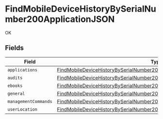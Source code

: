# FindMobileDeviceHistoryBySerialNumber200ApplicationJSON

OK


## Fields

| Field                                                                                                                                                                             | Type                                                                                                                                                                              | Required                                                                                                                                                                          | Description                                                                                                                                                                       |
| --------------------------------------------------------------------------------------------------------------------------------------------------------------------------------- | --------------------------------------------------------------------------------------------------------------------------------------------------------------------------------- | --------------------------------------------------------------------------------------------------------------------------------------------------------------------------------- | --------------------------------------------------------------------------------------------------------------------------------------------------------------------------------- |
| `applications`                                                                                                                                                                    | [FindMobileDeviceHistoryBySerialNumber200ApplicationJSONApplications](../../models/operations/findmobiledevicehistorybyserialnumber200applicationjsonapplications.md)             | :heavy_minus_sign:                                                                                                                                                                | N/A                                                                                                                                                                               |
| `audits`                                                                                                                                                                          | [FindMobileDeviceHistoryBySerialNumber200ApplicationJSONAudits](../../models/operations/findmobiledevicehistorybyserialnumber200applicationjsonaudits.md)[]                       | :heavy_minus_sign:                                                                                                                                                                | N/A                                                                                                                                                                               |
| `ebooks`                                                                                                                                                                          | [FindMobileDeviceHistoryBySerialNumber200ApplicationJSONEbooks](../../models/operations/findmobiledevicehistorybyserialnumber200applicationjsonebooks.md)                         | :heavy_minus_sign:                                                                                                                                                                | N/A                                                                                                                                                                               |
| `general`                                                                                                                                                                         | [FindMobileDeviceHistoryBySerialNumber200ApplicationJSONGeneral](../../models/operations/findmobiledevicehistorybyserialnumber200applicationjsongeneral.md)                       | :heavy_minus_sign:                                                                                                                                                                | N/A                                                                                                                                                                               |
| `managementCommands`                                                                                                                                                              | [FindMobileDeviceHistoryBySerialNumber200ApplicationJSONManagementCommands](../../models/operations/findmobiledevicehistorybyserialnumber200applicationjsonmanagementcommands.md) | :heavy_minus_sign:                                                                                                                                                                | N/A                                                                                                                                                                               |
| `userLocation`                                                                                                                                                                    | [FindMobileDeviceHistoryBySerialNumber200ApplicationJSONUserLocation](../../models/operations/findmobiledevicehistorybyserialnumber200applicationjsonuserlocation.md)[]           | :heavy_minus_sign:                                                                                                                                                                | N/A                                                                                                                                                                               |